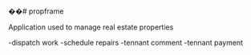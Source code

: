 ��#   p r o pf r a m e Application used to manage real estate properties-dispatch work-schedule repairs-tennant comment-tennant payment 
 
